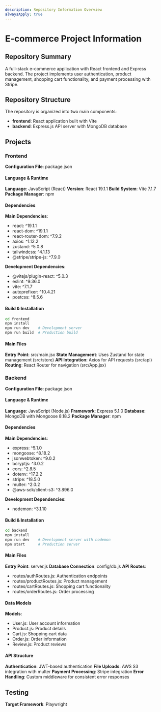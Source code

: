```yaml
---
description: Repository Information Overview
alwaysApply: true
---
```


# E-commerce Project Information

## Repository Summary

A full-stack e-commerce application with React frontend and Express backend. The project implements user authentication, product management, shopping cart functionality, and payment processing with Stripe.

## Repository Structure

The repository is organized into two main components:

- **frontend**: React application built with Vite
- **backend**: Express.js API server with MongoDB database

## Projects

### Frontend

**Configuration File**: package.json

#### Language & Runtime

**Language**: JavaScript (React)
**Version**: React 19.1.1
**Build System**: Vite 7.1.7
**Package Manager**: npm

#### Dependencies

**Main Dependencies**:

- react: ^19.1.1
- react-dom: ^19.1.1
- react-router-dom: ^7.9.2
- axios: ^1.12.2
- zustand: ^5.0.8
- tailwindcss: ^4.1.13
- @stripe/stripe-js: ^7.9.0

**Development Dependencies**:

- @vitejs/plugin-react: ^5.0.3
- eslint: ^9.36.0
- vite: ^7.1.7
- autoprefixer: ^10.4.21
- postcss: ^8.5.6

#### Build & Installation

```bash
cd frontend
npm install
npm run dev    # Development server
npm run build  # Production build
```

#### Main Files

**Entry Point**: src/main.jsx
**State Management**: Uses Zustand for state management (src/store)
**API Integration**: Axios for API requests (src/api)
**Routing**: React Router for navigation (src/App.jsx)

### Backend

**Configuration File**: package.json

#### Language & Runtime

**Language**: JavaScript (Node.js)
**Framework**: Express 5.1.0
**Database**: MongoDB with Mongoose 8.18.2
**Package Manager**: npm

#### Dependencies

**Main Dependencies**:

- express: ^5.1.0
- mongoose: ^8.18.2
- jsonwebtoken: ^9.0.2
- bcryptjs: ^3.0.2
- cors: ^2.8.5
- dotenv: ^17.2.2
- stripe: ^18.5.0
- multer: ^2.0.2
- @aws-sdk/client-s3: ^3.896.0

**Development Dependencies**:

- nodemon: ^3.1.10

#### Build & Installation

```bash
cd backend
npm install
npm run dev    # Development server with nodemon
npm start      # Production server
```

#### Main Files

**Entry Point**: server.js
**Database Connection**: config/db.js
**API Routes**:

- routes/authRoutes.js: Authentication endpoints
- routes/productRoutes.js: Product management
- routes/cartRoutes.js: Shopping cart functionality
- routes/orderRoutes.js: Order processing

#### Data Models

**Models**:

- User.js: User account information
- Product.js: Product details
- Cart.js: Shopping cart data
- Order.js: Order information
- Review.js: Product reviews

#### API Structure

**Authentication**: JWT-based authentication
**File Uploads**: AWS S3 integration with multer
**Payment Processing**: Stripe integration
**Error Handling**: Custom middleware for consistent error responses

## Testing

**Target Framework**: Playwright
